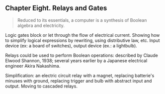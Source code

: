 ## Chapter Eight. Relays and Gates

> Reduced to its essentials, a computer is a synthesis of Boolean algebra and electricity. 

Logic gates block or let through the flow of electrical current. Showing how to simplify logical expressions by rewriting, using distributive law, etc. Input device (ex: a board of switches), output device (ex.: a lightbulb).

Relays could be used to perform Boolean operations: described by Claude Elwood Shannon, 1938; several years earlier by a Japanese electrical engineer Akira Nakashima.

Simplification: an electric circuit relay with a magnet, replacing batterie's minuses with ground, replacing trigger and bulb with abstract input and output. Moving to cascaded relays.